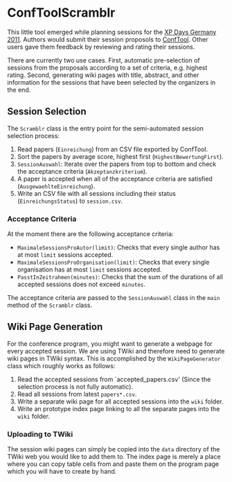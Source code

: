 # ConfToolScramblr

This little tool emerged while planning sessions for the [XP Days Germany 2011](http://www.xpdays.de/). Authors would submit their session proposols to [ConfTool](http://www.conftool.net/). Other users gave them feedback by reviewing and rating their sessions.

There are currently two use cases. First, automatic pre-selection of sessions from the proposals according to a set of criteria, e.g. highest rating. Second, generating wiki pages with title, abstract, and other information for the sessions that have been selected by the organizers in the end.

## Session Selection

The `Scramblr` class is the entry point for the semi-automated session selection process:

1. Read papers (`Einreichung`) from an CSV file exported by ConfTool.
2. Sort the papers by average score, highest first (`HighestBewertungFirst`).
3. `SessionAuswahl`: Iterate over the papers from top to bottom and check the acceptance criteria (`Akzeptanzkriterium`).
4. A paper is accepted when all of the acceptance criteria are satisfied (`AusgewaehlteEinreichung`).
5. Write an CSV file with all sessions including their status (`EinreichungsStatus`) to `session.csv`.

### Acceptance Criteria

At the moment there are the following acceptance criteria:

- `MaximaleSessionsProAutor(limit)`: Checks that every single author has at most `limit` sessions accepted.
- `MaximaleSessionsProOrganisation(limit)`: Checks that every single organisation has at most `limit` sessions accepted.
- `PasstInZeitrahmen(minutes)`: Checks that the sum of the durations of all accepted sessions does not exceed `minutes`.

The acceptance criteria are passed to the `SessionAuswahl` class in the `main` method of the `Scramblr` class.


## Wiki Page Generation

For the conference program, you might want to generate a webpage for every accepted session.
We are using TWiki and therefore need to generate wiki pages in TWiki syntax.
This is accomplished by the `WikiPageGenerator` class which roughly works as follows:

1. Read the accepted sessions from `accepted_papers.csv' (Since the selection process is not fully automatic).
2. Read all sessions from latest `papers*.csv`.
3. Write a separate wiki page for all accepted sessions into the `wiki` folder.
4. Write an prototype index page linking to all the separate pages into the `wiki` folder.

### Uploading to TWiki

The session wiki pages can simply be copied into the `data` directory of the TWiki web you would like to add them to.
The index page is merely a place where you can copy table cells from and paste them on the program page which you will
have to create by hand. 
